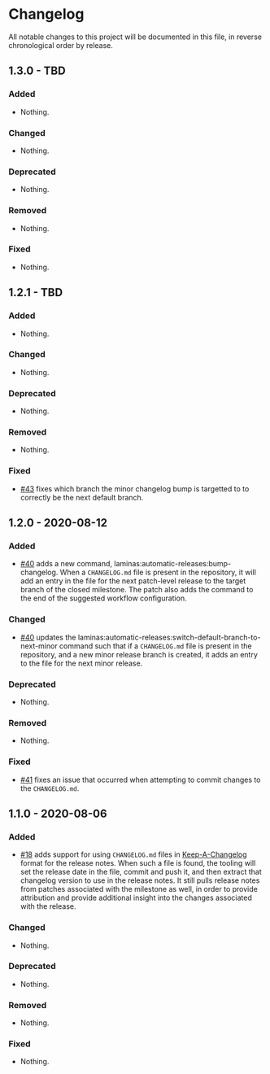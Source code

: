 # Changelog

All notable changes to this project will be documented in this file, in reverse chronological order by release.

## 1.3.0 - TBD

### Added

- Nothing.

### Changed

- Nothing.

### Deprecated

- Nothing.

### Removed

- Nothing.

### Fixed

- Nothing.

## 1.2.1 - TBD

### Added

- Nothing.

### Changed

- Nothing.

### Deprecated

- Nothing.

### Removed

- Nothing.

### Fixed

- [#43](https://github.com/laminas/automatic-releases/pull/43) fixes which branch the minor changelog bump is targetted to to correctly be the next default branch.

## 1.2.0 - 2020-08-12

### Added

- [#40](https://github.com/laminas/automatic-releases/pull/40) adds a new command, laminas:automatic-releases:bump-changelog. When a `CHANGELOG.md` file is present in the repository, it will add an entry in the file for the next patch-level release to the target branch of the closed milestone. The patch also adds the command to the end of the suggested workflow configuration.

### Changed

- [#40](https://github.com/laminas/automatic-releases/pull/40) updates the laminas:automatic-releases:switch-default-branch-to-next-minor command such that if a `CHANGELOG.md` file is present in the repository, and a new minor release branch is created, it adds an entry to the file for the next minor release.

### Deprecated

- Nothing.

### Removed

- Nothing.

### Fixed

- [#41](https://github.com/laminas/automatic-releases/pull/41) fixes an issue that occurred when attempting to commit changes to the `CHANGELOG.md`.

## 1.1.0 - 2020-08-06

### Added

- [#18](https://github.com/laminas/automatic-releases/pull/18) adds support for using `CHANGELOG.md` files in [Keep-A-Changelog](https://keepachangelog.com) format for the release notes. When such a file is found, the tooling will set the release date in the file, commit and push it, and then extract that changelog version to use in the release notes. It still pulls release notes from patches associated with the milestone as well, in order to provide attribution and provide additional insight into the changes associated with the release.

### Changed

- Nothing.

### Deprecated

- Nothing.

### Removed

- Nothing.

### Fixed

- Nothing.
